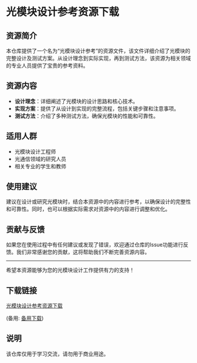 # 光模块设计参考资源下载

## 资源简介

本仓库提供了一个名为“光模块设计参考”的资源文件，该文件详细介绍了光模块的完整设计及测试方案。从设计理念到实际实现，再到测试方法，该资源为相关领域的专业人员提供了宝贵的参考资料。

## 资源内容

- **设计理念**：详细阐述了光模块的设计思路和核心技术。
- **实现方案**：提供了从设计到实现的完整流程，包括关键步骤和注意事项。
- **测试方法**：介绍了多种测试方法，确保光模块的性能和可靠性。

## 适用人群

- 光模块设计工程师
- 光通信领域的研究人员
- 相关专业的学生和教师

## 使用建议

建议在设计或研究光模块时，结合本资源中的内容进行参考，以确保设计的完整性和可靠性。同时，也可以根据实际需求对资源中的内容进行调整和优化。

## 贡献与反馈

如果您在使用过程中有任何建议或发现了错误，欢迎通过仓库的Issue功能进行反馈。我们非常感谢您的贡献，这将帮助我们不断完善资源内容。

---

希望本资源能够为您的光模块设计工作提供有力的支持！

## 下载链接
[光模块设计参考资源下载](https://pan.quark.cn/s/c683ef3b84c9) 

(备用: [备用下载](https://pan.baidu.com/s/1t4MdAqyemj95CBxO2OeYKA?pwd=1234))

## 说明

该仓库仅用于学习交流，请勿用于商业用途。
